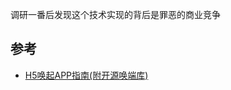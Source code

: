 调研一番后发现这个技术实现的背后是罪恶的商业竞争

## 参考

- [H5唤起APP指南(附开源唤端库)](https://juejin.im/post/6844903664155525127#heading-21)

